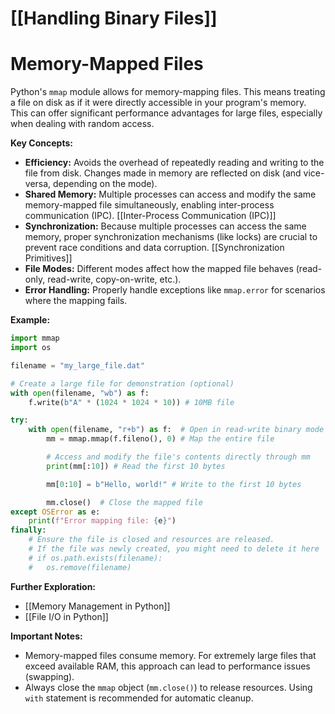 # [[Handling Binary Files]]
# Memory-Mapped Files

Python's `mmap` module allows for memory-mapping files. This means treating a file on disk as if it were directly accessible in your program's memory.  This can offer significant performance advantages for large files, especially when dealing with random access.


**Key Concepts:**

* **Efficiency:**  Avoids the overhead of repeatedly reading and writing to the file from disk. Changes made in memory are reflected on disk (and vice-versa, depending on the mode).
* **Shared Memory:** Multiple processes can access and modify the same memory-mapped file simultaneously, enabling inter-process communication (IPC). [[Inter-Process Communication (IPC)]]
* **Synchronization:** Because multiple processes can access the same memory, proper synchronization mechanisms (like locks) are crucial to prevent race conditions and data corruption. [[Synchronization Primitives]]
* **File Modes:**  Different modes affect how the mapped file behaves (read-only, read-write, copy-on-write, etc.).
* **Error Handling:**  Properly handle exceptions like `mmap.error` for scenarios where the mapping fails.


**Example:**

```python
import mmap
import os

filename = "my_large_file.dat"

# Create a large file for demonstration (optional)
with open(filename, "wb") as f:
    f.write(b"A" * (1024 * 1024 * 10)) # 10MB file

try:
    with open(filename, "r+b") as f:  # Open in read-write binary mode
        mm = mmap.mmap(f.fileno(), 0) # Map the entire file

        # Access and modify the file's contents directly through mm
        print(mm[:10]) # Read the first 10 bytes

        mm[0:10] = b"Hello, world!" # Write to the first 10 bytes

        mm.close()  # Close the mapped file
except OSError as e:
    print(f"Error mapping file: {e}")
finally:
    # Ensure the file is closed and resources are released.
    # If the file was newly created, you might need to delete it here
    # if os.path.exists(filename):
    #   os.remove(filename)

```


**Further Exploration:**

*  [[Memory Management in Python]]
*  [[File I/O in Python]]


**Important Notes:**

* Memory-mapped files consume memory. For extremely large files that exceed available RAM, this approach can lead to performance issues (swapping).
*  Always close the `mmap` object (`mm.close()`) to release resources.  Using `with` statement is recommended for automatic cleanup.

